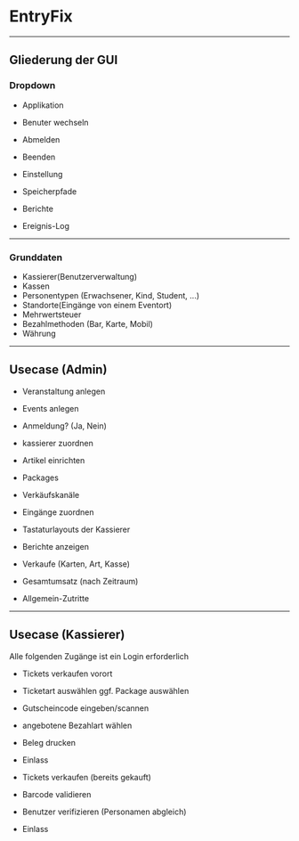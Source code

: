# EntryFix 

___ 

## Gliederung der GUI

### Dropdown
- Applikation
 - Benuter wechseln
 - Abmelden
 - Beenden

- Einstellung
 - Speicherpfade

- Berichte
 - Ereignis-Log

___ 

### Grunddaten
- Kassierer(Benutzerverwaltung)
- Kassen
- Personentypen (Erwachsener, Kind, Student, ...)
- Standorte(Eingänge von einem Eventort)
- Mehrwertsteuer 
- Bezahlmethoden (Bar, Karte, Mobil)
- Währung

___

## Usecase (Admin)
- Veranstaltung anlegen
 - Events anlegen
  - Anmeldung? (Ja, Nein)
  - kassierer zuordnen
  - Artikel einrichten
   - Packages
  - Verkäufskanäle
  - Eingänge zuordnen 
  - Tastaturlayouts der Kassierer

- Berichte anzeigen
 - Verkaufe (Karten, Art, Kasse)
 - Gesamtumsatz (nach Zeitraum)
 - Allgemein-Zutritte
 
 ___ 

## Usecase (Kassierer)

Alle folgenden Zugänge ist ein Login erforderlich

- Tickets verkaufen vorort  
 - Ticketart auswählen ggf. Package auswählen 
 - Gutscheincode eingeben/scannen 
 - angebotene Bezahlart wählen 
 - Beleg drucken
 - Einlass 

- Tickets verkaufen (bereits gekauft)
 - Barcode validieren 
 - Benutzer verifizieren (Personamen abgleich)
 - Einlass 

